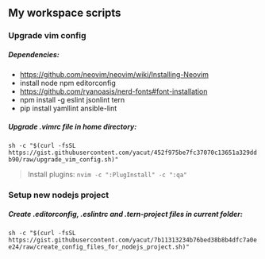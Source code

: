 ## My workspace scripts

### Upgrade vim config

##### Dependencies:
- https://github.com/neovim/neovim/wiki/Installing-Neovim
- install node npm editorconfig
- https://github.com/ryanoasis/nerd-fonts#font-installation
- npm install -g eslint jsonlint tern
- pip install yamllint ansible-lint

##### Upgrade .vimrc file in home directory:

`sh -c "$(curl -fsSL https://gist.githubusercontent.com/yacut/452f975be7fc37070c13651a329ddb90/raw/upgrade_vim_config.sh)"`

> Install plugins: `nvim -c ":PlugInstall" -c ":qa"`

### Setup new nodejs project
##### Create .editorconfig, .eslintrc and .tern-project files in current folder:

`sh -c "$(curl -fsSL https://gist.githubusercontent.com/yacut/7b11313234b76bed38b8b4dfc7a0ee24/raw/create_config_files_for_nodejs_project.sh)"`
